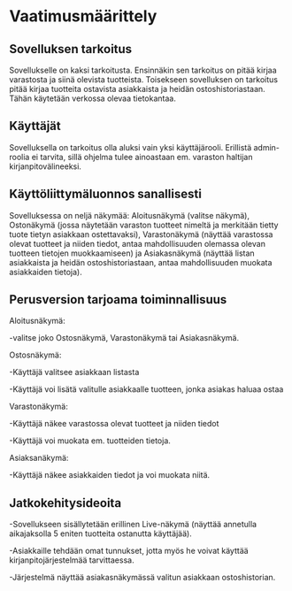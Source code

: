 # Vaatimusmäärittely

## Sovelluksen tarkoitus

Sovellukselle on kaksi tarkoitusta. Ensinnäkin sen tarkoitus on pitää kirjaa varastosta ja siinä olevista tuotteista. Toisekseen sovelluksen on tarkoitus pitää kirjaa tuotteita ostavista asiakkaista ja heidän ostoshistoriastaan. Tähän käytetään verkossa olevaa tietokantaa.

## Käyttäjät

Sovelluksella on tarkoitus olla aluksi vain yksi käyttäjärooli. Erillistä admin-roolia ei tarvita, sillä ohjelma tulee ainoastaan em. varaston haltijan kirjanpitovälineeksi.

## Käyttöliittymäluonnos sanallisesti

Sovelluksessa on neljä näkymää: Aloitusnäkymä (valitse näkymä), Ostonäkymä (jossa näytetään varaston tuotteet nimeltä ja merkitään tietty tuote tietyn asiakkaan ostettavaksi), Varastonäkymä (näyttää varastossa olevat tuotteet ja niiden tiedot, antaa mahdollisuuden olemassa olevan tuotteen tietojen muokkaamiseen) ja Asiakasnäkymä (näyttää listan asiakkaista ja heidän ostoshistoriastaan, antaa mahdollisuuden muokata asiakkaiden tietoja).

## Perusversion tarjoama toiminnallisuus

Aloitusnäkymä:

-valitse joko Ostosnäkymä, Varastonäkymä tai Asiakasnäkymä.

Ostosnäkymä:

-Käyttäjä valitsee asiakkaan listasta

-Käyttäjä voi lisätä valitulle asiakkaalle tuotteen, jonka asiakas haluaa ostaa

Varastonäkymä:

-Käyttäjä näkee varastossa olevat tuotteet ja niiden tiedot

-Käyttäjä voi muokata em. tuotteiden tietoja.

Asiaksanäkymä:

-Käyttäjä näkee asiakkaiden tiedot ja voi muokata niitä.

## Jatkokehitysideoita

-Sovellukseen sisällytetään erillinen Live-näkymä (näyttää annetulla aikajaksolla 5 eniten tuotteita ostanutta käyttäjää).

-Asiakkaille tehdään omat tunnukset, jotta myös he voivat käyttää kirjanpitojärjestelmää tarvittaessa.

-Järjestelmä näyttää asiakasnäkymässä valitun asiakkaan ostoshistorian.
